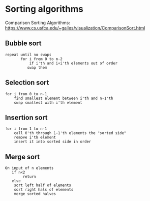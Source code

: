# Sorting algorithms

Comparison Sorting Algorithms: https://www.cs.usfca.edu/~galles/visualization/ComparisonSort.html

## Bubble sort

```
repeat until no swaps
       for i from 0 to n-2
       	   if i'th and i+i'th elements out of order
	      swap them
```

## Selection sort

```
for i from 0 to n-1
    find smallest element between i'th and n-1'th
    swap smallest with i'th element
```

## Insertion sort

```
for i from 1 to n-1
    call 0'th through 1-1'th elements the "sorted side"
    remove i'th element
    insert it into sorted side in order
```

## Merge sort

```
On input of n elements
   if n<2
        return
   else
	sort left half of elements
	sort right hals of elements
	merge sorted halves
```
